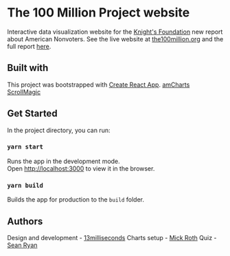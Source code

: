 # The 100 Million Project website

Interactive data visualization website for the [Knight's Foundation](https://knightfoundation.org) new report about American Nonvoters. See the live website at [the100million.org](https://the100million.org) and the full report [here](https://knightfoundation.org/reports/the-100-million-project/).

## Built with
This project was bootstrapped with [Create React App](https://github.com/facebook/create-react-app).
[amCharts](https://www.amcharts.com/)
[ScrollMagic](https://scrollmagic.io/)

## Get Started
In the project directory, you can run:

### `yarn start`

Runs the app in the development mode.<br />
Open [http://localhost:3000](http://localhost:3000) to view it in the browser.

### `yarn build`

Builds the app for production to the `build` folder.

## Authors
Design and development - [13milliseconds](https://13milliseconds.com)
Charts setup - [Mick Roth](https://github.com/mickmed)
Quiz - [Sean Ryan](https://github.com/sean-p-ryan)

